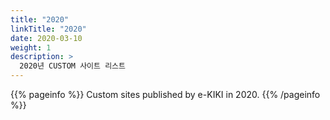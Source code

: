```yaml
---
title: "2020"
linkTitle: "2020"
date: 2020-03-10
weight: 1
description: >
  2020년 CUSTOM 사이트 리스트
---
```


{{% pageinfo %}}
Custom sites published by e-KIKI in 2020.
{{% /pageinfo %}}



